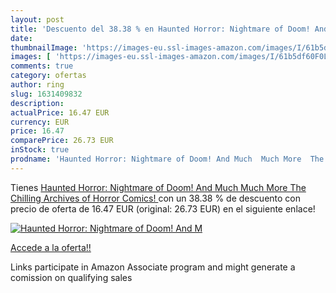 ```yaml
---
layout: post
title: 'Descuento del 38.38 % en Haunted Horror: Nightmare of Doom! And M'
date: 
thumbnailImage: 'https://images-eu.ssl-images-amazon.com/images/I/61b5df60F0L._SL200_.jpg'
images: [ 'https://images-eu.ssl-images-amazon.com/images/I/61b5df60F0L._SL200_.jpg' ]
comments: true
category: ofertas
author: ring
slug: 1631409832
description:
actualPrice: 16.47 EUR
currency: EUR
price: 16.47
comparePrice: 26.73 EUR
inStock: true
prodname: 'Haunted Horror: Nightmare of Doom! And Much  Much More  The Chilling Archives of Horror Comics! '
---
```


Tienes [Haunted Horror: Nightmare of Doom! And Much  Much More  The Chilling Archives of Horror Comics! ](https://www.amazon.es/dp/1631409832/?tag=tolees-21) con un 38.38 % de descuento con precio de oferta de 16.47 EUR (original: 26.73 EUR) en el siguiente enlace!

[![Haunted Horror: Nightmare of Doom! And M](https://images-eu.ssl-images-amazon.com/images/I/61b5df60F0L._SL200_.jpg)](https://www.amazon.es/dp/1631409832/?tag=tolees-21)

[Accede a la oferta!!](https://www.amazon.es/dp/1631409832/?tag=tolees-21)

Links participate in Amazon Associate program and might generate a comission on qualifying sales



